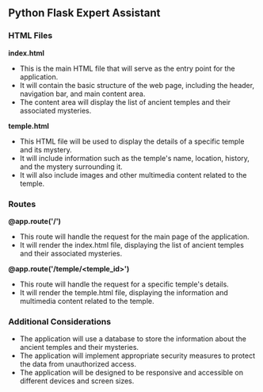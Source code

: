  ## Python Flask Expert Assistant

### HTML Files

**index.html**
- This is the main HTML file that will serve as the entry point for the application.
- It will contain the basic structure of the web page, including the header, navigation bar, and main content area.
- The content area will display the list of ancient temples and their associated mysteries.

**temple.html**
- This HTML file will be used to display the details of a specific temple and its mystery.
- It will include information such as the temple's name, location, history, and the mystery surrounding it.
- It will also include images and other multimedia content related to the temple.

### Routes

**@app.route('/')**
- This route will handle the request for the main page of the application.
- It will render the index.html file, displaying the list of ancient temples and their associated mysteries.

**@app.route('/temple/<temple_id>')**
- This route will handle the request for a specific temple's details.
- It will render the temple.html file, displaying the information and multimedia content related to the temple.

### Additional Considerations

- The application will use a database to store the information about the ancient temples and their mysteries.
- The application will implement appropriate security measures to protect the data from unauthorized access.
- The application will be designed to be responsive and accessible on different devices and screen sizes.